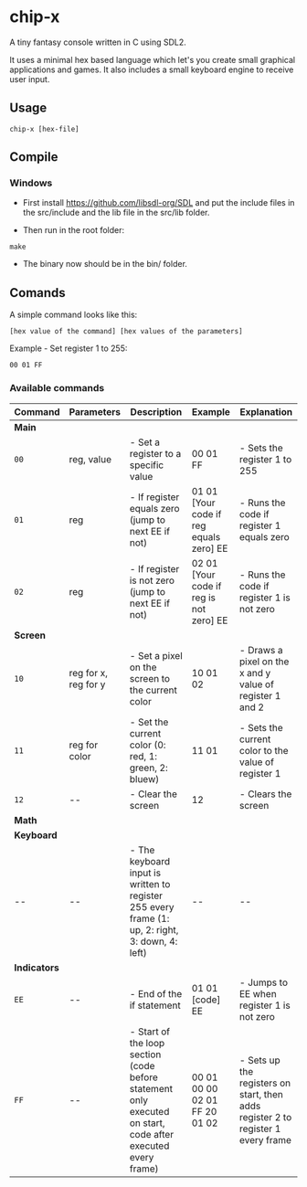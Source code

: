 # chip-x
A tiny fantasy console written in C using SDL2.

It uses a minimal hex based language which let's you create small graphical applications and games.
It also includes a small keyboard engine to receive user input.

## Usage
```
chip-x [hex-file]
```

## Compile
### Windows
- First install https://github.com/libsdl-org/SDL and put the include files in the src/include and the lib file in the src/lib folder.

- Then run in the root folder:
```
make
```

- The binary now should be in the bin/ folder.

## Comands
A simple command looks like this:
```
[hex value of the command] [hex values of the parameters]
```
Example - Set register 1 to 255:
```
00 01 FF
```
### Available commands
|Command|Parameters|Description|Example|Explanation|
|-------|----------|-----------|-------|-----------|
|**Main**|
|`00`|reg, value|- Set a register to a specific value|00 01 FF|- Sets the register 1 to 255|
|`01`|reg|- If register equals zero (jump to next EE if not)|01 01 [Your code if reg equals zero] EE|- Runs the code if register 1 equals zero|
|`02`|reg|- If register is not zero (jump to next EE if not)|02 01 [Your code if reg is not zero] EE|- Runs the code if register 1 is not zero|
|**Screen**|
|`10`|reg for x, reg for y|- Set a pixel on the screen to the current color|10 01 02|- Draws a pixel on the x and y value of register 1 and 2|
|`11`|reg for color|- Set the current color (0: red, 1: green, 2: bluew)|11 01|- Sets the current color to the value of register 1|
|`12`|--|- Clear the screen|12|- Clears the screen
|**Math**|
|**Keyboard**|
|--|--|- The keyboard input is written to register 255 every frame (1: up, 2: right, 3: down, 4: left)|--|--|
|**Indicators**|
|`EE`|--|- End of the if statement|01 01 [code] EE|- Jumps to EE when register 1 is not zero
|`FF`|--|- Start of the loop section (code before statement only executed on start, code after executed every frame)|00 01 00 00 02 01 FF 20 01 02|- Sets up the registers on start, then adds register 2 to register 1 every frame| 
